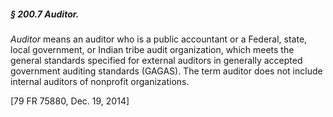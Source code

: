 ##### § 200.7 Auditor. #####

*Auditor* means an auditor who is a public accountant or a Federal, state, local government, or Indian tribe audit organization, which meets the general standards specified for external auditors in generally accepted government auditing standards (GAGAS). The term auditor does not include internal auditors of nonprofit organizations.

[79 FR 75880, Dec. 19, 2014]